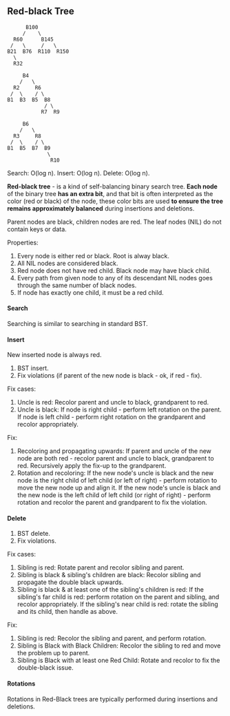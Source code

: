 Red-black Tree
-

````
      B100
     /    \
  R60      B145
 /   \     /   \
B21  B76  R110  R150
  \
  R32

     B4
    /   \
  R2     R6
 /  \    / \
B1  B3  B5  B8
            / \
           R7  R9

     B6
    /   \
  R3     R8
 /  \    / \
B1  B5  B7  B9
             \
              R10
````

Search: O(log n).
Insert: O(log n).
Delete: O(log n).

**Red-black tree** - is a kind of self-balancing binary search tree.
**Each node** of the binary tree **has an extra bit**,
and that bit is often interpreted as the color (red or black) of the node,
these color bits are used **to ensure the tree remains approximately balanced** during insertions and deletions.

Parent nodes are black, children nodes are red.
The leaf nodes (NIL) do not contain keys or data.

Properties:
1. Every node is either red or black. Root is alway black.
2. All NIL nodes are considered black.
3. Red node does not have red child. Black node may have black child.
4. Every path from given node to any of its descendant NIL nodes goes through the same number of black nodes.
5. If node has exactly one child, it must be a red child.

#### Search

Searching is similar to searching in standard BST.

#### Insert

New inserted node is always red.

1. BST insert.
2. Fix violations (if parent of the new node is black - ok, if red - fix).

Fix cases:
1. Uncle is red: Recolor parent and uncle to black, grandparent to red.
2. Uncle is black:
  If node is right child - perform left rotation on the parent.
  If node is left child - perform right rotation on the grandparent and recolor appropriately.

Fix:
1. Recoloring and propagating upwards:
  If parent and uncle of the new node are both red - recolor parent and uncle to black, grandparent to red.
  Recursively apply the fix-up to the grandparent.
2. Rotation and recoloring:
  If the new node's uncle is black and the new node is the right child of left child (or left of right) - perform
  rotation to move the new node up and align it.
  If the new node's uncle is black and the new node is the left child of left child (or right of right) - perform
  rotation and recolor the parent and grandparent to fix the violation.

#### Delete

1. BST delete.
2. Fix violations.

Fix cases:
1. Sibling is red: Rotate parent and recolor sibling and parent.
2. Sibling is black & sibling's children are black: Recolor sibling and propagate the double black upwards.
3. Sibling is black & at least one of the sibling's children is red:
  If the sibling's far child is red: perform rotation on the parent and sibling, and recolor appropriately.
  If the sibling's near child is red: rotate the sibling and its child, then handle as above.

Fix:
1. Sibling is red: Recolor the sibling and parent, and perform rotation.
2. Sibling is Black with Black Children: Recolor the sibling to red and move the problem up to parent.
3. Sibling is Black with at least one Red Child: Rotate and recolor to fix the double-black issue.

#### Rotations

Rotations in Red-Black trees are typically performed during insertions and deletions.
